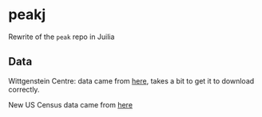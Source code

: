 # peakj
Rewrite of the `peak` repo in Juilia


## Data

Wittgenstein Centre:  data came from [here](http://dataexplorer.wittgensteincentre.org/wcde-v1/), takes a bit to get it to download correctly.

New US Census data came from [here](https://www.census.gov/data-tools/demo/idb/#/table?YR_ANIM=2020&COUNTRY_YEAR=2023&COUNTRY_YR_ANIM=2023&menu=tableViz&TABLE_RANGE=2019,2100&TABLE_YEARS=2019,2020,2021,2022,2023,2024,2025,2026,2027,2028,2029,2030,2031,2032,2033,2034,2035,2036,2037,2038,2039,2040,2041,2042,2043,2044,2045,2046,2047,2048,2049,2050,2051,2052,2053,2054,2055,2056,2057,2058,2059,2060,2061,2062,2063,2064,2065,2066,2067,2068,2069,2070,2071,2072,2073,2074,2075,2076,2077,2078,2079,2080,2081,2082,2083,2084,2085,2086,2087,2088,2089,2090,2091,2092,2093,2094,2095,2096,2097,2098,2099,2100&TABLE_USE_RANGE=Y&TABLE_USE_YEARS=N&TABLE_STEP=1)


